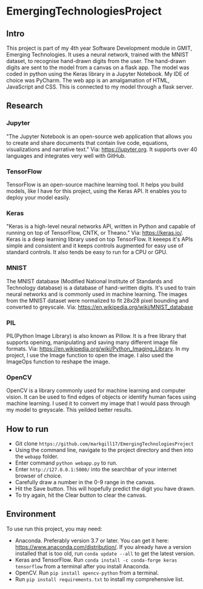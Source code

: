 # EmergingTechnologiesProject

## Intro
This project is part of my 4th year Software Development module in GMIT, Emerging Technologies. It uses a neural network, trained with the MNIST dataset, to recognise hand-drawn digits from the user. The hand-drawn digits are sent to the model from a canvas on a flask app. The model was coded in python using the Keras library in a Jupyter Notebook. My IDE of choice was PyCharm. The web app is an amalgamation of HTML, JavaScript and CSS. This is connected to my model through a flask server.

## Research
### Jupyter
"The Jupyter Notebook is an open-source web application that allows you to create and share documents that contain live code, equations, visualizations and narrative text." Via: https://jupyter.org.
It supports over 40 languages and integrates very well with GitHub.

### TensorFlow
TensorFlow is an open-source machine learning tool. It helps you build models, like I have for this project, using the Keras API. It enables you to deploy your model easily.

### Keras
"Keras is a high-level neural networks API, written in Python and capable of running on top of TensorFlow, CNTK, or Theano." Via: https://keras.io/.
Keras is a deep learning library used on top TensorFlow. It keeeps it's APIs simple and consistent and it keeps controls augmented for easy use of standard controls. It also tends be easy to run for a CPU or GPU.

### MNIST
The MNIST database (Modified National Institute of Standards and Technology database) is a database of hand-written digits. It's used to train neural networks and is commonly used in machine learning. The images from the MNIST dataset were normalized to fit 28x28 pixel bounding and converted to greyscale. Via: https://en.wikipedia.org/wiki/MNIST_database

### PIL
PIL(Python Image Library) is also known as Pillow. It is a free library that supports opening, manipulating and saving many different image file formats. Via: https://en.wikipedia.org/wiki/Python_Imaging_Library.
In my project, I use the Image function to open the image. I also used the ImageOps function to reshape the image.

### OpenCV
OpenCV is a library commonly used for machine learning and computer vision. It can be used to find edges of objects or identify human faces using machine learning. I used it to convert my image that I would pass through my model to greyscale. This yeilded better results.

## How to run
* Git clone ```https://github.com/markgill17/EmergingTechnologiesProject```
* Using the command line, navigate to the project directory and then into the ```webapp``` folder.
* Enter command ```python webapp.py``` to run.
* Enter ```http://127.0.0.1:5000/``` into the searchbar of your internet browser of choice.
* Carefully draw a number in the 0-9 range in the canvas.
* Hit the Save button. This will hopefully predict the digit you have drawn.
* To try again, hit the Clear button to clear the canvas.

## Environment
To use run this project, you may need:
* Anaconda. Preferably version 3.7 or later. You can get it here: https://www.anaconda.com/distribution/. If you already have a version installed that is too old, run ```conda update --all``` to get the latest version.
* Keras and TensorFlow. Run ```conda install -c conda-forge keras tensorflow``` from a terminal after you install Anaconda.
* OpenCV. Run ```pip install opencv-python``` from a terminal.
* Run ```pip install requirements.txt``` to install my comprehensive list.
